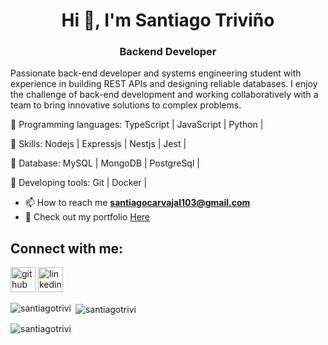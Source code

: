 <h1 align="center">Hi 👋, I'm Santiago Triviño</h1>
<h3 align="center">Backend Developer</h3>

Passionate back-end developer and systems engineering student with experience in building REST APIs and designing reliable databases. I enjoy the challenge of back-end development and working collaboratively with a team to bring innovative solutions to complex problems.

:large_orange_diamond: Programming languages: TypeScript | JavaScript | Python | 

:large_orange_diamond: Skills:  Nodejs | Expressjs | Nestjs | Jest | 

:large_orange_diamond: Database: MySQL | MongoDB | PostgreSql |

:large_orange_diamond: Developing tools: Git | Docker | 


  - 📫 How to reach me **santiagocarvajal103@gmail.com**
  - 🚀  Check out my portfolio [Here](https://santiagotrivi.github.io/santiagoTrivino-folio/)

## Connect with me: 
[<img src='https://cdn.jsdelivr.net/npm/simple-icons@3.0.1/icons/github.svg' alt='github' height='40'>](https://github.com/https://github.com/santiagoTrivi)  [<img src='https://cdn.jsdelivr.net/npm/simple-icons@3.0.1/icons/linkedin.svg' alt='linkedin' height='40'>](https://www.linkedin.com/in/www.linkedin.com/in/santiago-triviño/)



<p><img align="left" src="https://github-readme-stats.vercel.app/api/top-langs?username=santiagotrivi&show_icons=true&locale=en&layout=compact" alt="santiagotrivi" /></p>

<p>&nbsp;<img align="center" src="https://github-readme-stats.vercel.app/api?username=santiagotrivi&show_icons=true&locale=en" alt="santiagotrivi" /></p>

<p><img align="center" src="https://github-readme-streak-stats.herokuapp.com/?user=santiagotrivi&" alt="santiagotrivi" /></p>



